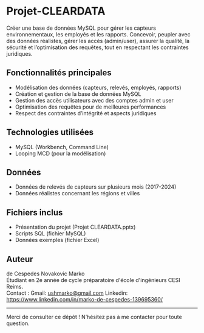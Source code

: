 # Projet-CLEARDATA
Créer une base de données MySQL pour gérer les capteurs environnementaux, les employés et les rapports. Concevoir, peupler avec des données réalistes, gérer les accès (admin/user), assurer la qualité, la sécurité et l’optimisation des requêtes, tout en respectant les contraintes juridiques.

## Fonctionnalités principales
- Modélisation des données (capteurs, relevés, employés, rapports)
- Création et gestion de la base de données MySQL
- Gestion des accès utilisateurs avec des comptes admin et user
- Optimisation des requêtes pour de meilleures performances
- Respect des contraintes d’intégrité et aspects juridiques

## Technologies utilisées
- MySQL (Workbench, Command Line)
- Looping MCD (pour la modélisation)

## Données
- Données de relevés de capteurs sur plusieurs mois (2017-2024)
- Données réalistes concernant les régions et villes

## Fichiers inclus
- Présentation du projet (Projet CLEARDATA.pptx)
- Scripts SQL (fichier MySQL)
- Données exemples (fichier Excel)

## Auteur
de Cespedes Novakovic Marko  
Étudiant en 2e année de cycle préparatoire d'école d'ingénieurs CESI Reims.   
Contact : Gmail: ushmarko@gmail.com 
          Linkedin: https://www.linkedin.com/in/marko-de-cespedes-139695360/

---

Merci de consulter ce dépôt ! N’hésitez pas à me contacter pour toute question.

